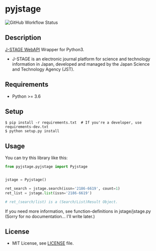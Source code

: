 # pyjstage
![GitHub Workflow Status](https://img.shields.io/github/workflow/status/matsurih/pyjstage/Python%20package)

## Description
[J-STAGE WebAPI](https://www.jstage.jst.go.jp/static/pages/OtherJstageServices/TAB2/-char/ja) Wrapper for Python3.
- J-STAGE is an electronic journal platform for science and technology information in Japan, developed and managed by the Japan Science and Technology Agency (JST). 
## Requirements
- Python >= 3.6

## Setup
```shell script
$ pip install -r requirements.txt  # If you're a developer, use requirements-dev.txt
$ python setup.py install
```

## Usage
You can try this library like this:

```python
from pyjstage.pyjstage import Pyjstage


jstage = Pyjstage()

ret_search = jstage.search(issn='2186-6619', count=1)
ret_list = jstage.list(issn='2186-6619')

# ret_(search/list) is a (Search/List)Result Object.
```

If you need more information, see function-definitions in jstage/jstage.py (Sorry for no documentation... I'll write later.)

## License
- MIT License, see [LICENSE](https://github.com/matsurih/pyjstage/blob/master/LICENSE) file.
